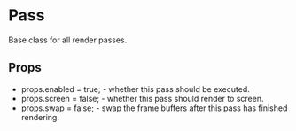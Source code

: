 # Pass

Base class for all render passes.


## Props

- props.enabled = true; - whether this pass should be executed.
- props.screen = false; - whether this pass should render to screen.
- props.swap = false;   - swap the frame buffers after this pass has finished rendering.

